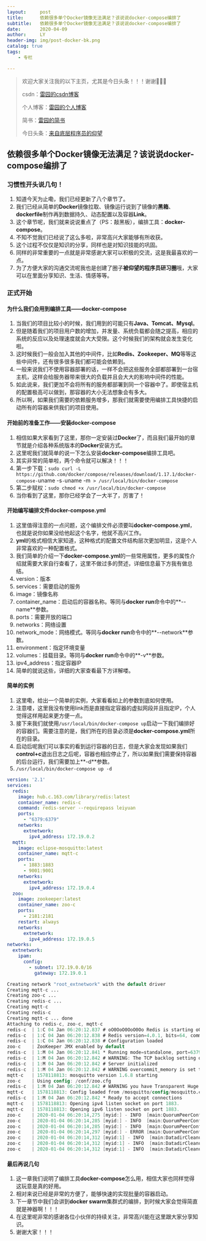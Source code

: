 ```yaml
---
layout:     post
title:      依赖很多单个Docker镜像无法满足？该说说docker-compose编排了
subtitle:   依赖很多单个Docker镜像无法满足？该说说docker-compose编排了
date:       2020-04-09
author:     LY
header-img: img/post-docker-bk.png
catalog: true
tags:
    - 专栏

---
```


> 欢迎大家关注我的以下主页，尤其是今日头条！！！谢谢🙏🙏🙏
>
> csdn：[雷园的csdn博客](https://blog.csdn.net/leiyuan2580)
>
> 个人博客：[雷园的个人博客](https://imlcl.store)
>
> 简书：[雷园的简书](https://www.jianshu.com/u/016322e40e1f)
>
> 今日头条：[来自底层程序员的仰望](https://www.toutiao.com/c/user/6132192948/#mid=1616456407686158)

## 依赖很多单个Docker镜像无法满足？该说说docker-compose编排了

### 习惯性开头说几句！

1. 知道今天为止嘞，我们已经更新了八个章节了。
2. 我们已经从简单的**Docker**镜像拉取、镜像运行说到了镜像的**黑箱**、**dockerfile**制作再到数据持久、动态配置以及容器**Link**。
3. 这个章节呢，我们就来说说重点了（PS：敲黑板），编排工具：**docker-compose**。
4. 不知不觉我们已经说了这么多啦，非常高兴大家能够有所收获。
5. 这个过程不仅仅是知识的分享，同样也是对知识技能的巩固。
6. 同样的非常重要的一点就是非常感谢大家可以积极的交流，这是我最喜欢的一点。
7. 为了方便大家的沟通交流呢我也是创建了圈子**被仰望的程序员研习圈**哦，大家可以在里面分享知识、生活、情感等等。

### 正式开始

#### 为什么我们会用到编排工具——**docker-compose**

1. 当我们的项目比较小的时候，我们用到的可能只有**Java、Tomcat、Mysql**。
2. 但是随着我们的项目用户数的增加，并发量、系统负载都会随之提高，相应的系统的反应以及处理速度就会大大受限。这个时候我们的架构就会发生变化啦。
3. 这时候我们一般会加入其他的中间件，比如**Redis、Zookeeper、MQ**等等这些中间件，还有很多很多我们都可能会依赖到。
4. 一般来说我们不使用容器部署的话，一样不会把这些服务全部都部署到一台宿主机，这样会给服务器带来很大的负载并且会大大的影响中间件的性能。
5. 如此说来，我们更加不会将所有的服务都部署到同一个容器中了。即使宿主机的配置极高可以做到，那容器的大小无法想象会有多大。
6. 所以啊，如果我们需要的依赖服务增多，那我们就需要使用编排工具快捷的启动所有的容器来供我们的项目使用。

#### 开始前的准备工作——安装docker-compose

1. 相信如果大家看到了这里，那你一定安装过**Docker**了，而且我们最开始的章节就是介绍各种系统版本的**Docker**安装方式。
2. 这里呢我们就简单的说一下怎么安装**docker-compose**编排工具吧。
3. 其实非常的简单啦，两个命令就可以解决！！！
4. 第一步下载：`sudo curl -L https://github.com/docker/compose/releases/download/1.17.1/docker-compose-`uname -s`-`uname -m` > /usr/local/bin/docker-compose`
5. 第二步赋权：`sudo chmod +x /usr/local/bin/docker-compose`
6. 当你看到了这里，那你已经学会了一大半了，厉害了！

#### 开始编写编排文件docker-compose.yml

1. 这里值得注意的一点问题，这个编排文件必须要叫**docker-compose.yml**，也就是说你如果没给他起这个名字，他就不高兴工作。
2. **yml**的格式相信大家知道，这种格式的配置文件结构层次更加明显，这是个人非常喜欢的一种配置格式。
3. 我们简单的介绍一下**docker-compose.yml**的一些常用属性，更多的属性介绍就需要大家自行查看了，这里不做过多的赘述，详细信息最下方我有做总结。
4. version：版本
5. services：需要启动的服务
6. image：镜像名称
7. container_name：启动后的容器名称。等同与**docker run**命令中的**--name**参数。
8. ports：需要开放的端口
9. networks：网络设置
10. network_mode：网络模式。等同与**docker run**命令中的**--network**参数。
11. environment：指定环境变量
12. volumes：挂载目录。等同与**docker run**命令中的**-v**参数。
13. ipv4_address：指定容器IP
14. 简单的就说这些，详细的大家查看最下方详解喽。

#### 简单的实例

1. 这里嘞，给出一个简单的实例，大家看看如上的参数到底如何使用。
2. 注意喽，这里我没有使用link而是直接指定容器的虚拟网段并且指定IP，个人觉得这样用起来更方便一点。
3. 接下来我们就使用`/usr/local/bin/docker-compose up`启动一下我们编排好的容器们。需要注意的是，我们所在的目录必须是**docker-compose.yml**所在的目录。
4. 启动后呢我们可以事实的看到运行容器的日志，但是大家会发现如果我们**control+c**退出日志之后呢，容器也相应停止了，所以如果我们需要保持容器的后台运行，我们需要加上**-d**参数。
5. `/usr/local/bin/docker-compose up -d`

```yaml
version: '2.1'
services:
  redis:
    image: hub.c.163.com/library/redis:latest
    container_name: redis-c
    command: redis-server --requirepass leiyuan
    ports:
      - "6379:6379"
    networks:
      extnetwork:
        ipv4_address: 172.19.0.2
  mqtt:
    image: eclipse-mosquitto:latest
    container_name: mqtt-c
    ports:
      - 1883:1883
      - 9001:9001
    networks:
      extnetwork:
        ipv4_address: 172.19.0.4
  zoo:
    image: zookeeper:latest
    container_name: zoo-c
    ports:
      - 2181:2181
    restart: always
    networks:
      extnetwork:
        ipv4_address: 172.19.0.5
networks:
  extnetwork:
    ipam:
      config:
        - subnet: 172.19.0.0/16
          gateway: 172.19.0.1
```

```verilog
Creating network "root_extnetwork" with the default driver
Creating mqtt-c ...
Creating zoo-c ...
Creating redis-c ...
Creating mqtt-c
Creating redis-c
Creating mqtt-c ... done
Attaching to redis-c, zoo-c, mqtt-c
redis-c  | 1:C 04 Jan 06:20:12.837 # oO0OoO0OoO0Oo Redis is starting oO0OoO0OoO0Oo
redis-c  | 1:C 04 Jan 06:20:12.838 # Redis version=4.0.1, bits=64, commit=00000000, modified=0, pid=1, just started
redis-c  | 1:C 04 Jan 06:20:12.838 # Configuration loaded
zoo-c    | ZooKeeper JMX enabled by default
redis-c  | 1:M 04 Jan 06:20:12.841 * Running mode=standalone, port=6379.
redis-c  | 1:M 04 Jan 06:20:12.842 # WARNING: The TCP backlog setting of 511 cannot be enforced because /proc/sys/net/core/somaxconn is set to the lower value of 128.
redis-c  | 1:M 04 Jan 06:20:12.842 # Server initialized
redis-c  | 1:M 04 Jan 06:20:12.842 # WARNING overcommit_memory is set to 0! Background save may fail under low memory condition. To fix thisissue add 'vm.overcommit_memory = 1' to /etc/sysctl.conf and then reboot or run the command 'sysctl vm.overcommit_memory=1' for this to takeeffect.
mqtt-c   | 1578118813: mosquitto version 1.6.8 starting
zoo-c    | Using config: /conf/zoo.cfg
redis-c  | 1:M 04 Jan 06:20:12.842 # WARNING you have Transparent Huge Pages (THP) support enabled in your kernel. This will create latency and memory usage issues with Redis. To fix this issue run the command 'echo never > /sys/kernel/mm/transparent_hugepage/enabled' as root, andadd it to your /etc/rc.local in order to retain the setting after a reboot. Redis must be restarted after THP is disabled.
mqtt-c   | 1578118813: Config loaded from /mosquitto/config/mosquitto.conf.
redis-c  | 1:M 04 Jan 06:20:12.842 * Ready to accept connections
mqtt-c   | 1578118813: Opening ipv4 listen socket on port 1883.
mqtt-c   | 1578118813: Opening ipv6 listen socket on port 1883.
zoo-c    | 2020-01-04 06:20:14,275 [myid:] - INFO  [main:QuorumPeerConfig@133] - Reading configuration from: /conf/zoo.cfg
zoo-c    | 2020-01-04 06:20:14,285 [myid:] - INFO  [main:QuorumPeerConfig@375] - clientPort is not set
zoo-c    | 2020-01-04 06:20:14,285 [myid:] - INFO  [main:QuorumPeerConfig@389] - secureClientPort is not set
zoo-c    | 2020-01-04 06:20:14,297 [myid:] - ERROR [main:QuorumPeerConfig@645] - Invalid configuration, only one server specified (ignoring)
zoo-c    | 2020-01-04 06:20:14,312 [myid:1] - INFO  [main:DatadirCleanupManager@78] - autopurge.snapRetainCount set to 3
zoo-c    | 2020-01-04 06:20:14,312 [myid:1] - INFO  [main:DatadirCleanupManager@79] - autopurge.purgeInterval set to 0
zoo-c    | 2020-01-04 06:20:14,312 [myid:1] - INFO  [main:DatadirCleanupManager@101] - Purge task is not scheduled.
```

#### 最后再说几句

1. 这一章我们说明了编排工具**docker-compose**怎么用，相信大家也同样觉得这玩意是真的好用。
2. 相对来说已经是非常的方便了，能够快速的实现批量的容器启动。
3. 下一章节中我们会讲到**docker swarm**集群式的编排，到时候大家会觉得简直就是神器啊！！！
4. 在这里呢非常的感谢各位小伙伴的持续关注，非常高兴能在这里跟大家分享知识。
5. 谢谢大家！！！